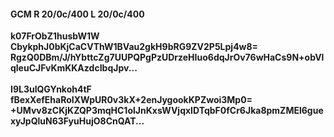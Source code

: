 #### GCM R 20/0c/400 L 20/0c/400
**k07FrObZ1husbW1W**<br/>**CbykphJ0bKjCaCVThW1BVau2gkH9bRG9ZV2P5Lpj4w8=**<br/>**RgzQ0DBm/J/hYbttcZg7UUPQPgPzUDrzeHIuo6dqJrOv76wHaCs9N+obVlqleuCJFvKmKKAzdcIbqJpv...**<br/><br/>
**I9L3ulQGYnkoh4tF**<br/>**fBexXefEhaRoIXWpUR0v3kX+2enJygookKPZwoi3Mp0=**<br/>**+UMvv8zCKjKZQP3mqHC1olJnKxsWVjqxIDTqbF0fCr6Jka8pmZMEl6guexyJpQluN63FyuHujO8CnQAT...**